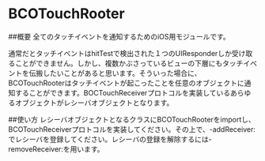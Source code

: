 BCOTouchRooter
==============

##概要
全てのタッチイベントを通知するためのiOS用モジュールです。

通常だとタッチイベントはhitTestで検出された１つのUIResponderしか受け取ることができません。しかし、複数かぶさっているビューの下層にもタッチイベントを伝搬したいことがあると思います。そういった場合に、BCOTouchRooterはタッチイベントが起こったことを任意のオブジェクトに通知することができます。BOCTouchReceiverプロトコルを実装しているあらゆるオブジェクトがレシーバオブジェクトとなります。

##使い方
レシーバオブジェクトとなるクラスにBCOTouchRooterをimportし、BCOTouchReceiverプロトコルを実装してください。その上で、-addReceiver:でレシーバを登録してください。レシーバの登録を解除するには-removeReceiver:を用います。
